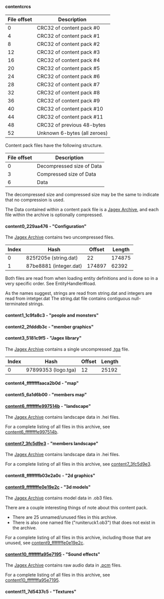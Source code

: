 #### contentcrcs

File offset | Description
----------- | --------------
| 0 | CRC32 of content pack #0
| 4 | CRC32 of content pack #1
| 8 | CRC32 of content pack #2
| 12 | CRC32 of content pack #3
| 16 | CRC32 of content pack #4
| 20 | CRC32 of content pack #5
| 24 | CRC32 of content pack #6
| 28 | CRC32 of content pack #7
| 32 | CRC32 of content pack #8
| 36 | CRC32 of content pack #9
| 40 | CRC32 of content pack #10
| 44 | CRC32 of content pack #11
| 48 | CRC32 of previous 48-bytes
| 52 | Unknown 6-bytes (all zeroes)

Content pack files have the following structure.

File offset | Description
----------- | --------------
| 0 | Decompressed size of Data
| 3 | Compressed size of Data
| 6 | Data

The decompressed size and compressed size may be the same to indicate that no compression is used.

The Data contained within a content pack file is a [Jagex Archive](./JagexArchive.md), and each file within the archive is optionally compressed.

#### content0_229aa476 - "Configuration"

The [Jagex Archive](./JagexArchive.md) contains two uncompressed files.

Index | Hash | Offset | Length
----- | ---- | ------ | -------
0 | 825f205e (string.dat) | 22 | 174875
1 | 87be8881 (integer.dat) | 174897 | 62392

Both files are read from when loading entity definitions and is done so in a very specific order. See EntityHandler#load.

As the names suggest, strings are read from string.dat and integers are read from intetger.dat
The string.dat file contains contiguous null-terminated strings.

#### content1_1c9fa8c3 - "people and monsters"

#### content2_2fdddb3c - "member graphics"

#### content3_5181c9f5 - "Jagex library"

The [Jagex Archive](./JagexArchive.md) contains a single uncompressed [.tga](https://en.wikipedia.org/wiki/Truevision_TGA) file.

Index | Hash | Offset | Length
----- | ---- | ------ | -------
0 | 97899353 (logo.tga) | 12 | 25192

#### content4_ffffffffaaca2b0d - "map"

#### content5_6a1d6b00 - "members map"

#### [content6_ffffffffe997514b](./content6_ffffffffe997514b.md) - "landscape"

The [Jagex Archive](./JagexArchive.md) contains landscape data in .hei files.

For a complete listing of all files in this archive, see [content6_ffffffffe997514b](./content6_ffffffffe997514b.md).

#### [content7_3fc5d9e3](./content7_3fc5d9e3.md) - "members landscape"

The [Jagex Archive](./JagexArchive.md) contains landscape data in .hei files.

For a complete listing of all files in this archive, see [content7_3fc5d9e3](./content7_3fc5d9e3.md).

#### content8_ffffffffb03e2a0c - "2d graphics"

#### [content9_ffffffffe0e19e2c](./content9_ffffffffe0e19e2c.md) - "3d models"

The [Jagex Archive](./JagexArchive.md) contains model data in .ob3 files.

There are a couple interesting things of note about this content pack.
- There are 25 unnamed/unused files in this archive.
- There is also one named file ("runiteruck1.ob3") that does not exist in the archive.

For a complete listing of all files in this archive, including those that are unused, see [content9_ffffffffe0e19e2c](./content9_ffffffffe0e19e2c.md).

#### [content10_ffffffffa95e7195](./content10_ffffffffa95e7195.md) - "Sound effects"

The [Jagex Archive](./JagexArchive.md) contains raw audio data in [.pcm](https://en.wikipedia.org/wiki/Pulse-code_modulation) files.

For a complete listing of all files in this archive, see [content10_ffffffffa95e7195](./content10_ffffffffa95e7195.md).

#### content11_7d5437c5 - "Textures"
